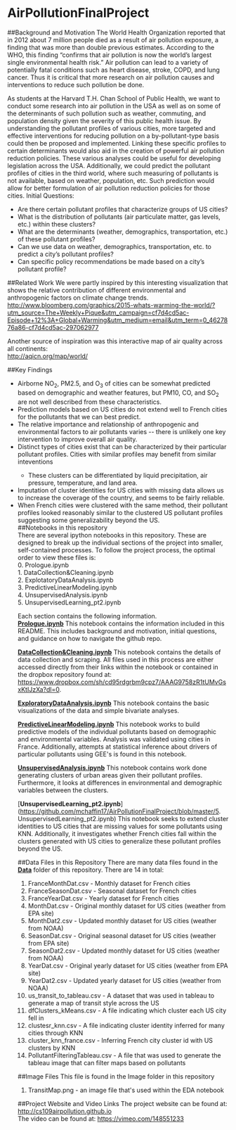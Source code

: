# AirPollutionFinalProject
##Background and Motivation
The World Health Organization reported that in 2012 about 7 million people died as a result of air pollution exposure, a finding that was more than double previous estimates.  According to the WHO, this finding “confirms that air pollution is now the world’s largest single environmental health risk.”  Air pollution can lead to a variety of potentially fatal conditions such as heart disease, stroke, COPD, and lung cancer.  Thus it is critical that more research on air pollution causes and interventions to reduce such pollution be done.
 
As students at the Harvard T.H. Chan School of Public Health, we want to conduct some research into air pollution in the USA as well as on some of the determinants of such pollution such as weather, commuting, and population density given the severity of this public health issue.  By understanding the pollutant profiles of various cities, more targeted and effective interventions for reducing pollution on a by-pollutant-type basis could then be proposed and implemented.  Linking these specific profiles to certain determinants would also aid in the creation of powerful air pollution reduction policies.  These various analyses could be useful for developing legislation across the USA.  Additionally, we could predict the pollutant profiles of cities in the third world, where such measuring of pollutants is not available, based on weather, population, etc.  Such prediction would allow for better formulation of air pollution reduction policies for those cities.
Initial Questions:<br>
<ul>
<li>Are there certain pollutant profiles that characterize groups of US cities?</li>
<li>What is the distribution of pollutants (air particulate matter, gas levels, etc.) within these clusters?</li>
<li>What are the determinants (weather, demographics, transportation, etc.) of these pollutant profiles?</li>
<li>Can we use data on weather, demographics, transportation, etc. to predict a city’s pollutant profiles?</li>
<li>Can specific policy recommendations be made based on a city’s pollutant profile?</li>
</ul>

##Related Work
We were partly inspired by this interesting visualization that shows the relative contribution of different environmental and anthropogenic factors on climate change trends.<br>
http://www.bloomberg.com/graphics/2015-whats-warming-the-world/?utm_source=The+Weekly+Pique&utm_campaign=cf7d4cd5ac-Episode+12%3A+Global+Warming&utm_medium=email&utm_term=0_4627876a86-cf7d4cd5ac-297062977

Another source of inspiration was this interactive map of air quality across all continents:<br>
http://aqicn.org/map/world/

##Key Findings
<ul>
	<li>Airborne NO<sub>2</sub>, PM2.5, and O<sub>3</sub> of cities can be somewhat predicted based on demographic and weather features, but PM10, CO, and SO<sub>2</sub> are not well described from these characteristics.</li>
	<li>Prediction models based on US cities do not extend well to French cities for the pollutants that we can best predict.</li>
	<li>The relative importance and relationship of anthropogenic and environmental factors to air pollutants varies -- there is unlikely one key intervention to improve overall air quality.</li>
	<li>Distinct types of cities exist that can be characterized by their particular pollutant profiles. Cities with similar profiles may benefit from similar inteventions</li>
		<ul><li>These clusters can be differentiated by liquid precipitation, air pressure, temperature, and land area.
		</li></ul>
	<li>Imputation of cluster identities for US cities with missing data allows us to increase the coverage of the country, and seems to be fairly reliable.</li>
	<li>When French cities were clustered with the same method, their pollutant profiles looked reasonably similar to the clustered US pollutant profiles suggesting some generalizability beyond the US.</li>
##Notebooks in this repository<br>
There are several ipython notebooks in this repository. These are designed to break up the individual sections of the project into smaller, self-contained processes. To follow the project process, the optimal order to view these files is:<br>
0. Prologue.ipynb<br>
1. DataCollection&Cleaning.ipynb<br>
2. ExplotatoryDataAnalysis.ipynb<br>
3. PredictiveLinearModeling.ipynb<br>
4. UnsupervisedAnalysis.ipynb<br>
5. UnsupervisedLearning_pt2.ipynb<br>

Each section contains the following information.<br>
[**Prologue.ipynb**](https://github.com/mchaffin17/AirPollutionFinalProject/blob/master/0.Prologue.ipynb)
This notebook contains the information included in this README. This includes background and motivation, initial questions, and guidance on how to navigate the github repo.

[**DataCollection&Cleaning.ipynb**](https://github.com/mchaffin17/AirPollutionFinalProject/blob/master/1.DataCollection%26Cleaning.ipynb)
This notebook contains the details of data collection and scraping. All files used in this process are either accessed directly from their links within the notebook or contained in the dropbox repository found at: https://www.dropbox.com/sh/cd95rdgrbm9cpz7/AAAG9758zR1tUMvGsxKtIJzXa?dl=0.

[**ExploratoryDataAnalysis.ipynb**](https://github.com/mchaffin17/AirPollutionFinalProject/blob/master/2.ExploratoryDataAnalysis.ipynb)
This notebook contains the basic visualizations of the data and simple bivariate analyses.

[**PredictiveLinearModeling.ipynb**](https://github.com/mchaffin17/AirPollutionFinalProject/blob/master/3.PredictiveLinearModeling.ipynb)
This notebook works to build predictive models of the individual pollutants based on demographic and environmental variables. Analysis was validated using cities in France. Additionally, attempts at statistical inference about drivers of particular pollutants using GEE's is found in this notebook.

[**UnsupervisedAnalysis.ipynb**](https://github.com/mchaffin17/AirPollutionFinalProject/blob/master/4.UnsupervisedAnalysis.ipynb)
This notebook contains work done generating clusters of urban areas given their pollutant profiles. Furthermore, it looks at differences in environmental and demographic variables between the clusters.

[**UnsupervisedLearning_pt2.ipynb**](https://github.com/mchaffin17/AirPollutionFinalProject/blob/master/5. UnsupervisedLearning_pt2.ipynb)
This notebook seeks to extend cluster identities to US cities that are missing values for some pollutants using KNN. Additionally, it investigates whether French cities fall within the clusters generated with US cities to generalize these pollutant profiles beyond the US.

##Data Files in this Repository
There are many data files found in the [**Data**](https://github.com/mchaffin17/AirPollutionFinalProject/tree/master/Data) folder of this repository. There are 14 in total:<br>
1. FranceMonthDat.csv - Monthly dataset for French cities<br>
2. FranceSeasonDat.csv - Seasonal dataset for French cities<br>
3. FranceYearDat.csv - Yearly dataset for French cities<br>
4. MonthDat.csv - Original monthly dataset for US cities (weather from EPA site)<br>
5. MonthDat2.csv - Updated monthly dataset for US cities (weather from NOAA)<br>
6. SeasonDat.csv - Original seasonal dataset for US cities (weather from EPA site)<br>
7. SeasonDat2.csv - Updated monthly dataset for US cities (weather from NOAA)<br>
8. YearDat.csv - Original yearly dataset for US cities (weather from EPA site)<br>
9. YearDat2.csv - Updated yearly dataset for US cities (weather from NOAA)<br>
10. us_transit_to_tableau.csv - A dataset that was used in tableau to generate a map of transit style across the US<br>
11. dfClusters_kMeans.csv - A file indicating which cluster each US city fell in <br>
12. clustesr_knn.csv - A file indicating cluster identity inferred for many cities through KNN <br>
13. cluster_knn_france.csv - Inferring French city cluster id with US clusters by KNN <br>
14. PollutantFilteringTableau.csv - A file that was used to generate the tableau image that can filter maps based on pollutants <br>
 

##Image Files
This file is found in the Image folder in this repository<br>
1. TransitMap.png - an image file that's used within the EDA notebook

##Project Website and Video Links
The project website can be found at: http://cs109airpollution.github.io<br>
The video can be found at: https://vimeo.com/148551233
